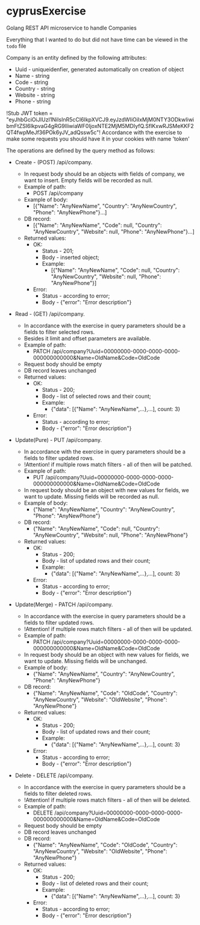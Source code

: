 # cyprusExercise
Golang REST API microservice to handle Companies

Everything that I wanted to do but did not have time can be viewed in the `todo` file

Company is an entity defined by the following attributes:
- Uuid - uniqueidenfier, generated automatically on creation of object
- Name - string
- Code - string
- Country - string
- Website - string
- Phone - string

!Stub JWT token = "eyJhbGciOiJIUzI1NiIsInR5cCI6IkpXVCJ9.eyJzdWIiOiIxMjM0NTY3ODkwIiwibmFtZSI6IkpvaG4gRG9lIiwiaWF0IjoxNTE2MjM5MDIyfQ.SflKxwRJSMeKKF2QT4fwpMeJf36POk6yJV_adQssw5c"!
Accordance with the exercise to make some requests you should have it in your cookies with name 'token'

The operations are defined by the query method as follows:
- Create - (POST) /api/company.
    - In request body should be an objects with fields of company, we want to insert. Empty fields will be recorded as null.
    - Example of path:
        - POST /api/company
    - Example of body:
        - [{"Name": "AnyNewName", "Country": "AnyNewCountry", "Phone": "AnyNewPhone"}...]
    - DB record:
        - [{"Name": "AnyNewName", "Code": null, "Country": "AnyNewCountry", "Website": null, "Phone": "AnyNewPhone"}...]
    - Returned values:
        - OK:
            - Status - 201;
            - Body - inserted object;
            - Example:
                - [{"Name": "AnyNewName", "Code": null, "Country": "AnyNewCountry", "Website": null, "Phone": "AnyNewPhone"}]
        - Error:
            - Status - according to error;
            - Body - {"error": "Error description"}


- Read - (GET) /api/company.
    - In accordance with the exercise in query parameters should be a fields to filter selected rows.
    - Besides it limit and offset parameters are available.
    - Example of path:
        - PATCH /api/company?Uuid=00000000-0000-0000-0000-000000000000&Name=OldName&Code=OldCode
    - Request body should be empty
    - DB record leaves unchanged
    - Returned values:
        - OK:
            - Status - 200;
            - Body - list of selected rows and their count;
            - Example:
                - {"data": [{"Name": "AnyNewName",...},...], count: 3}
        - Error:
            - Status - according to error;
            - Body - {"error": "Error description"}


- Update(Pure) - PUT /api/company.
    - In accordance with the exercise in query parameters should be a fields to filter updated rows.
    - !Attention! if multiple rows match filters - all of then will be patched.
    - Example of path:
        - PUT /api/company?Uuid=00000000-0000-0000-0000-000000000000&Name=OldName&Code=OldCode
    - In request body should be an object with new values for fields, we want to update. Missing fields will be recorded as null.
    - Example of body:
        - {"Name": "AnyNewName", "Country": "AnyNewCountry", "Phone": "AnyNewPhone"}
    - DB record:
        - {"Name": "AnyNewName", "Code": null, "Country": "AnyNewCountry", "Website": null, "Phone": "AnyNewPhone"}
    - Returned values:
        - OK:
            - Status - 200;
            - Body - list of updated rows and their count;
            - Example:
                - {"data": [{"Name": "AnyNewName",...},...], count: 3}
        - Error:
            - Status - according to error;
            - Body - {"error": "Error description"}


- Update(Merge) - PATCH /api/company.
    - In accordance with the exercise in query parameters should be a fields to filter updated rows.
    - !Attention! if multiple rows match filters - all of then will be updated.
    - Example of path:
        - PATCH /api/company?Uuid=00000000-0000-0000-0000-000000000000&Name=OldName&Code=OldCode
    - In request body should be an object with new values for fields, we want to update. Missing fields will be unchanged.
    - Example of body:
        - {"Name": "AnyNewName", "Country": "AnyNewCountry", "Phone": "AnyNewPhone"}
    - DB record:
        - {"Name": "AnyNewName", "Code": "OldCode", "Country": "AnyNewCountry", "Website": "OldWebsite", "Phone": "AnyNewPhone"}
    - Returned values:
        - OK:
            - Status - 200;
            - Body - list of updated rows and their count;
            - Example:
                - {"data": [{"Name": "AnyNewName",...},...], count: 3}
        - Error:
            - Status - according to error;
            - Body - {"error": "Error description"}


- Delete - DELETE /api/company.
    - In accordance with the exercise in query parameters should be a fields to filter deleted rows.
    - !Attention! if multiple rows match filters - all of then will be deleted.
    - Example of path:
        - DELETE /api/company?Uuid=00000000-0000-0000-0000-000000000000&Name=OldName&Code=OldCode
    - Request body should be empty
    - DB record leaves unchanged
    - DB record:
        - {"Name": "AnyNewName", "Code": "OldCode", "Country": "AnyNewCountry", "Website": "OldWebsite", "Phone": "AnyNewPhone"}
    - Returned values:
        - OK:
            - Status - 200;
            - Body - list of deleted rows and their count;
            - Example:
                - {"data": [{"Name": "AnyNewName",...},...], count: 3}
        - Error:
            - Status - according to error;
            - Body - {"error": "Error description"}
